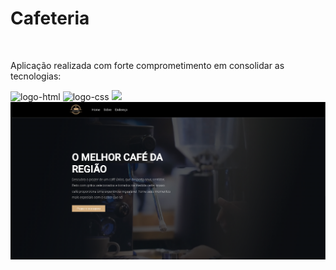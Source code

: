 <h1>Cafeteria</h1>
<br>
<p>Aplicação realizada com forte comprometimento em consolidar as tecnologias:</p>
<img src="https://img.shields.io/badge/HTML5-E34F26?style=for-the-badge&logo=html5&logoColor=white" alt="logo-html" witdh="100px">
<img src="https://img.shields.io/badge/CSS3-1572B6?style=for-the-badge&logo=css3&logoColor=white" alt="logo-css" width="100px"> 
<img src="https://img.shields.io/badge/JavaScript-323330?style=for-the-badge&logo=javascript&logoColor=F7DF1E" width="150px">
<img src="https://github.com/GuilhermeRisso/Cafeteria/blob/master/img/Desktop%20Screenshot%202024.12.14%20-%2014.23.31.52.png?raw=true">